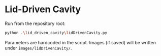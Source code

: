 # Lid-Driven Cavity

Run from the repository root:

```bash
python .\lid_driven_cavity\lidDrivenCavity.py
```

Parameters are hardcoded in the script. Images (if saved) will be written under `images/lidDrivenCavity/`.
